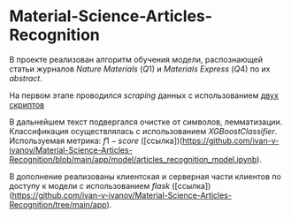 # Material-Science-Articles-Recognition

В проекте реализован алгоритм обучения модели, распознающей статьи журналов $Nature$ $Materials$ ($Q1$) и $Materials$ $Express$ ($Q4$) по их $abstract$.

На первом этапе проводился $scraping$ данных с использованием [двух скриптов](https://github.com/ivan-v-ivanov/Material-Science-Articles-Recognition/blob/main/data-scraping)

В дальнейшем текст подвергался очистке от символов, лемматизации. 
Классификация осуществлялась с использованием $XGBoostClassifier$. Используемая метрика: $f1-score$ ([ссылка])(https://github.com/ivan-v-ivanov/Material-Science-Articles-Recognition/blob/main/app/model/articles_recognition_model.ipynb).

В дополнение реализованы клиентская и серверная части клиентов по доступу к модели с использованием $flask$ ([ссылка])(https://github.com/ivan-v-ivanov/Material-Science-Articles-Recognition/tree/main/app).

